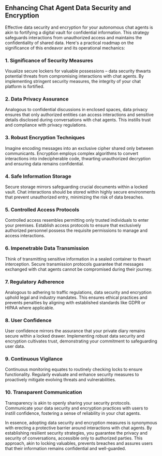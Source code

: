 ## Enhancing Chat Agent Data Security and Encryption

Effective data security and encryption for your autonomous chat agents is akin to fortifying a digital vault for confidential information. This strategy safeguards interactions from unauthorized access and maintains the confidentiality of shared data. Here's a practical roadmap on the significance of this endeavor and its operational mechanics:

### 1. Significance of Security Measures

Visualize secure lockers for valuable possessions – data security thwarts potential threats from compromising interactions with chat agents. By implementing stringent security measures, the integrity of your chat platform is fortified.

### 2. Data Privacy Assurance

Analogous to confidential discussions in enclosed spaces, data privacy ensures that only authorized entities can access interactions and sensitive details disclosed during conversations with chat agents. This instills trust and compliance with privacy regulations.

### 3. Robust Encryption Techniques

Imagine encoding messages into an exclusive cipher shared only between communicants. Encryption employs complex algorithms to convert interactions into indecipherable code, thwarting unauthorized decryption and ensuring data remains confidential.

### 4. Safe Information Storage

Secure storage mirrors safeguarding crucial documents within a locked vault. Chat interactions should be stored within highly secure environments that prevent unauthorized entry, minimizing the risk of data breaches.

### 5. Controlled Access Protocols

Controlled access resembles permitting only trusted individuals to enter your premises. Establish access protocols to ensure that exclusively authorized personnel possess the requisite permissions to manage and access interactions.

### 6. Impenetrable Data Transmission

Think of transmitting sensitive information in a sealed container to thwart interception. Secure transmission protocols guarantee that messages exchanged with chat agents cannot be compromised during their journey.

### 7. Regulatory Adherence

Analogous to adhering to traffic regulations, data security and encryption uphold legal and industry mandates. This ensures ethical practices and prevents penalties by aligning with established standards like GDPR or HIPAA where applicable.

### 8. User Confidence

User confidence mirrors the assurance that your private diary remains secure within a locked drawer. Implementing robust data security and encryption cultivates trust, demonstrating your commitment to safeguarding user data.

### 9. Continuous Vigilance

Continuous monitoring equates to routinely checking locks to ensure functionality. Regularly evaluate and enhance security measures to proactively mitigate evolving threats and vulnerabilities.

### 10. Transparent Communication

Transparency is akin to openly sharing your security protocols. Communicate your data security and encryption practices with users to instill confidence, fostering a sense of reliability in your chat agents.

In essence, adopting data security and encryption measures is synonymous with erecting a protective barrier around interactions with chat agents. By establishing resilient security strategies, you guarantee the privacy and security of conversations, accessible only to authorized parties. This approach, akin to locking valuables, prevents breaches and assures users that their information remains confidential and well-guarded.